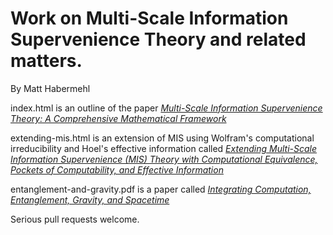 # Work on Multi-Scale Information Supervenience Theory and related matters.
By Matt Habermehl

index.html is an outline of the paper [_Multi-Scale Information Supervenience Theory: A Comprehensive Mathematical Framework_](https://matthabermehl.github.io/)

extending-mis.html is an extension of MIS using Wolfram's computational irreducibility and Hoel's effective information called [_Extending Multi-Scale Information Supervenience (MIS) Theory with Computational Equivalence, Pockets of Computability, and Effective Information_](https://matthabermehl.github.io/extending-mis.html)

entanglement-and-gravity.pdf is a paper called [_Integrating Computation, Entanglement, Gravity, and Spacetime_](https://github.com/matthabermehl/matthabermehl.github.io/blob/main/entanglement-and-gravity.pdf)

Serious pull requests welcome.
